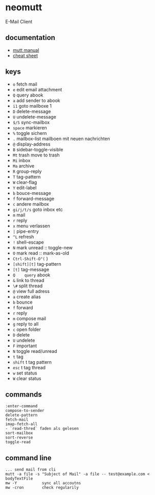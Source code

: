 # neomutt

E-Mail Client

## documentation
- [mutt manual](http://mutt.org/doc/manual/)
- [cheat sheet](https://github.com/JoshuaEstes/CheatSheets/blob/master/mutt.md)

## keys
- `o`           fetch mail
- `e`           edit email attachment
- `Q`           query abook
- `a`           add sender to abook
- `i1`          goto mailboxe 1
- `D`           delete-message
- `U`           undelete-message
- `$/S`         sync-mailbox
- `space`       markieren
- `%`           toggle sichern
- `.`           mailbox-list   mailboen mit neuen nachrichten
- `@`           display-address
- `B`           sidebar-toggle-visible
- `Mt`          trash  move to trash
- `Mi`          inbox
- `Ma`          archive
- `R`           group-reply
- `T`           tag-pattern
- `W`           clear-flag
- `Y`           edit-label
- `b`           bouce-message
- `f`           forward-message
- `c`           andere mailbox
- `gi/j/t/s`    goto inbox etc
- `m`           mail
- `r`           reply
- `x`           menu verlassen
- `|`           pipe-entry
- `^L`          refresh
- `!`           shell-escape
- `N`           mark unread :: toggle-new
- `O`           mark read :: mark-as-old
- `Ctrl-Shift-O"(` <sidebar-open>)
- `[shift][t]` tag-pattern
- `[t]`     tag-message
- `Q	query` abook
- `&` link to thread
- `\#` split thread
- `@` view full adress
- `a` create alias
- `b` bounce
- `f` forward
- `r` reply
- `m` compose mail
- `g` reply to all
- `c` open folder
- `D` delete
- `U` undelete
- `F` important
- `N` toggle read/unread
- `t` tag
- `shift` t tag pattern
- `esc` t tag thread
- `w` set status
- `W` clear status

## commands
```
:enter-command
compose-to-sender
delete-pattern
fetch-mail
imap-fetch-all
- `read-thred` faden als gelesen
sort-mailbox
sort-reverse
toggle-read
```

## command line
```
... send mail from cli
mutt -a file -s "Subject of Mail" -a file -- test@example.com < bodyTextFile
mw -Y           sync all accoutns
mw -cron        check regularily
```



